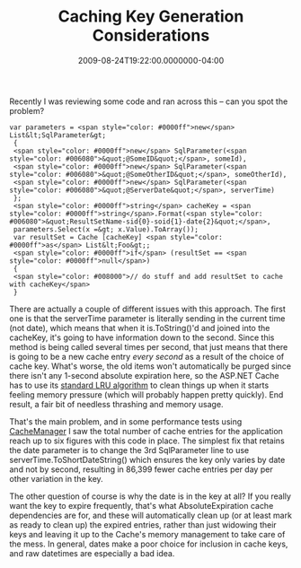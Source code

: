 ﻿---
title: Caching Key Generation Considerations
date: "2009-08-24T19:22:00.0000000-04:00"
description: Recently I was reviewing some code and ran across this – can you
featuredImage: img/caching-key-generation-considerations-featured.png
---

Recently I was reviewing some code and ran across this – can you spot the problem?

```
var parameters = <span style="color: #0000ff">new</span> List&lt;SqlParameter&gt;
 {
 <span style="color: #0000ff">new</span> SqlParameter(<span style="color: #006080">&quot;@SomeID&quot;</span>, someId),
 <span style="color: #0000ff">new</span> SqlParameter(<span style="color: #006080">&quot;@SomeOtherID&quot;</span>, someOtherId),
 <span style="color: #0000ff">new</span> SqlParameter(<span style="color: #006080">&quot;@ServerDate&quot;</span>, serverTime)
 };
 <span style="color: #0000ff">string</span> cacheKey = <span style="color: #0000ff">string</span>.Format(<span style="color: #006080">&quot;ResultSetName-sid{0}-soid{1}-date{2}&quot;</span>,
 parameters.Select(x =&gt; x.Value).ToArray());
 var resultSet = Cache [cacheKey] <span style="color: #0000ff">as</span> List&lt;Foo&gt;;
 <span style="color: #0000ff">if</span> (resultSet == <span style="color: #0000ff">null</span>)
 {
 <span style="color: #008000">// do stuff and add resultSet to cache with cacheKey</span>
 }
```

There are actually a couple of different issues with this approach. The first one is that the serverTime parameter is literally sending in the current time (not date), which means that when it is.ToString()'d and joined into the cacheKey, it's going to have information down to the second. Since this method is being called several times per second, that just means that there is going to be a new cache entry *every second* as a result of the choice of cache key. What's worse, the old items won't automatically be purged since there isn't any 1-second absolute expiration here, so the ASP.NET Cache has to use its [standard LRU algorithm](http://en.wikipedia.org/wiki/Cache_algorithms) to clean things up when it starts feeling memory pressure (which will probably happen pretty quickly). End result, a fair bit of needless thrashing and memory usage.

That's the main problem, and in some performance tests using [CacheManager](http://aspalliance.com/cachemanager) I saw the total number of cache entries for the application reach up to six figures with this code in place. The simplest fix that retains the date parameter is to change the 3rd SqlParameter line to use serverTime.ToShortDateString() which ensures the key only varies by date and not by second, resulting in 86,399 fewer cache entries per day per other variation in the key.

The other question of course is why the date is in the key at all? If you really want the key to expire frequently, that's what AbsoluteExpiration cache dependencies are for, and these will automatically clean up (or at least mark as ready to clean up) the expired entries, rather than just widowing their keys and leaving it up to the Cache's memory management to take care of the mess. In general, dates make a poor choice for inclusion in cache keys, and raw datetimes are especially a bad idea.

